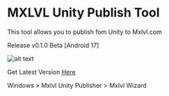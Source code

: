 # MXLVL Unity Publish Tool

This tool allows you to publish fom Unity to Mxlvl.com

Release v0.1.0 Beta [Android 17]

![alt text](https://i.imgur.com/YEfhnaA.png "Logo Title Text 1")

Get Latest Version [Here](https://github.com/max-level-labs/mxlvl-publish/releases)

Windows > Mxlvl Unity Publisher > Mxlvl Wizard

